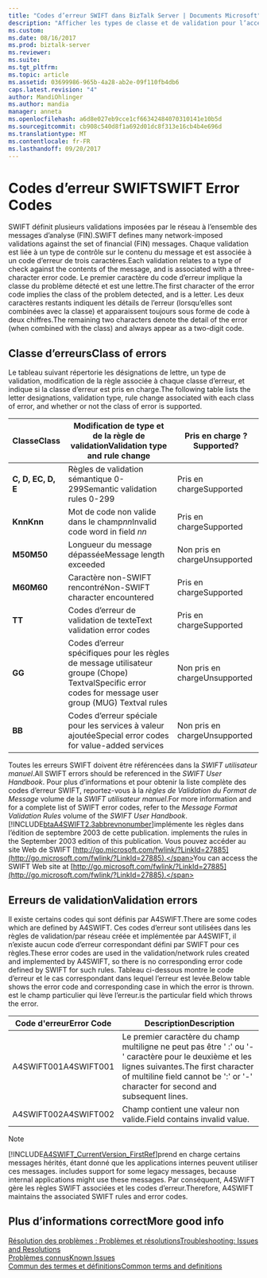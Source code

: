 ```yaml
---
title: "Codes d’erreur SWIFT dans BizTalk Server | Documents Microsoft"
description: "Afficher les types de classe et de validation pour l’accélérateur SWIFT dans BizTalk Server"
ms.custom: 
ms.date: 08/16/2017
ms.prod: biztalk-server
ms.reviewer: 
ms.suite: 
ms.tgt_pltfrm: 
ms.topic: article
ms.assetid: 03699986-965b-4a28-ab2e-09f110fb4db6
caps.latest.revision: "4"
author: MandiOhlinger
ms.author: mandia
manager: anneta
ms.openlocfilehash: a6d8e027eb9cce1cf66342484070310141e10b5d
ms.sourcegitcommit: cb908c540d8f1a692d01dc8f313e16cb4b4e696d
ms.translationtype: MT
ms.contentlocale: fr-FR
ms.lasthandoff: 09/20/2017
---
```

# <a name="swift-error-codes"></a><span data-ttu-id="abbae-103">Codes d’erreur SWIFT</span><span class="sxs-lookup"><span data-stu-id="abbae-103">SWIFT Error Codes</span></span>
<span data-ttu-id="abbae-104">SWIFT définit plusieurs validations imposées par le réseau à l’ensemble des messages d’analyse (FIN).</span><span class="sxs-lookup"><span data-stu-id="abbae-104">SWIFT defines many network-imposed validations against the set of financial (FIN) messages.</span></span> <span data-ttu-id="abbae-105">Chaque validation est liée à un type de contrôle sur le contenu du message et est associée à un code d’erreur de trois caractères.</span><span class="sxs-lookup"><span data-stu-id="abbae-105">Each validation relates to a type of check against the contents of the message, and is associated with a three-character error code.</span></span> <span data-ttu-id="abbae-106">Le premier caractère du code d’erreur implique la classe du problème détecté et est une lettre.</span><span class="sxs-lookup"><span data-stu-id="abbae-106">The first character of the error code implies the class of the problem detected, and is a letter.</span></span> <span data-ttu-id="abbae-107">Les deux caractères restants indiquent les détails de l’erreur (lorsqu’elles sont combinées avec la classe) et apparaissent toujours sous forme de code à deux chiffres.</span><span class="sxs-lookup"><span data-stu-id="abbae-107">The remaining two characters denote the detail of the error (when combined with the class) and always appear as a two-digit code.</span></span>  

## <a name="class-of-errors"></a><span data-ttu-id="abbae-108">Classe d’erreurs</span><span class="sxs-lookup"><span data-stu-id="abbae-108">Class of errors</span></span>  
 <span data-ttu-id="abbae-109">Le tableau suivant répertorie les désignations de lettre, un type de validation, modification de la règle associée à chaque classe d’erreur, et indique si la classe d’erreur est pris en charge.</span><span class="sxs-lookup"><span data-stu-id="abbae-109">The following table lists the letter designations, validation type, rule change associated with each class of error, and whether or not the class of error is supported.</span></span>  
  
|<span data-ttu-id="abbae-110">Classe</span><span class="sxs-lookup"><span data-stu-id="abbae-110">Class</span></span>|<span data-ttu-id="abbae-111">Modification de type et de la règle de validation</span><span class="sxs-lookup"><span data-stu-id="abbae-111">Validation type and rule change</span></span>|<span data-ttu-id="abbae-112">Pris en charge ?</span><span class="sxs-lookup"><span data-stu-id="abbae-112">Supported?</span></span>|  
|-----------|-------------------------------------|----------------|  
|<span data-ttu-id="abbae-113">**C, D, E**</span><span class="sxs-lookup"><span data-stu-id="abbae-113">**C, D, E**</span></span>|<span data-ttu-id="abbae-114">Règles de validation sémantique 0-299</span><span class="sxs-lookup"><span data-stu-id="abbae-114">Semantic validation rules 0-299</span></span>|<span data-ttu-id="abbae-115">Pris en charge</span><span class="sxs-lookup"><span data-stu-id="abbae-115">Supported</span></span>|  
|<span data-ttu-id="abbae-116">**Knn**</span><span class="sxs-lookup"><span data-stu-id="abbae-116">**Knn**</span></span>|<span data-ttu-id="abbae-117">Mot de code non valide dans le champ*nn*</span><span class="sxs-lookup"><span data-stu-id="abbae-117">Invalid code word in field *nn*</span></span>|<span data-ttu-id="abbae-118">Pris en charge</span><span class="sxs-lookup"><span data-stu-id="abbae-118">Supported</span></span>|  
|<span data-ttu-id="abbae-119">**M50**</span><span class="sxs-lookup"><span data-stu-id="abbae-119">**M50**</span></span>|<span data-ttu-id="abbae-120">Longueur du message dépassée</span><span class="sxs-lookup"><span data-stu-id="abbae-120">Message length exceeded</span></span>|<span data-ttu-id="abbae-121">Non pris en charge</span><span class="sxs-lookup"><span data-stu-id="abbae-121">Unsupported</span></span>|  
|<span data-ttu-id="abbae-122">**M60**</span><span class="sxs-lookup"><span data-stu-id="abbae-122">**M60**</span></span>|<span data-ttu-id="abbae-123">Caractère non-SWIFT rencontré</span><span class="sxs-lookup"><span data-stu-id="abbae-123">Non-SWIFT character encountered</span></span>|<span data-ttu-id="abbae-124">Pris en charge</span><span class="sxs-lookup"><span data-stu-id="abbae-124">Supported</span></span>|  
|<span data-ttu-id="abbae-125">**T**</span><span class="sxs-lookup"><span data-stu-id="abbae-125">**T**</span></span>|<span data-ttu-id="abbae-126">Codes d’erreur de validation de texte</span><span class="sxs-lookup"><span data-stu-id="abbae-126">Text validation error codes</span></span>|<span data-ttu-id="abbae-127">Pris en charge</span><span class="sxs-lookup"><span data-stu-id="abbae-127">Supported</span></span>|  
|<span data-ttu-id="abbae-128">**G**</span><span class="sxs-lookup"><span data-stu-id="abbae-128">**G**</span></span>|<span data-ttu-id="abbae-129">Codes d’erreur spécifiques pour les règles de message utilisateur groupe (Chope) Textval</span><span class="sxs-lookup"><span data-stu-id="abbae-129">Specific error codes for message user group (MUG) Textval rules</span></span>|<span data-ttu-id="abbae-130">Non pris en charge</span><span class="sxs-lookup"><span data-stu-id="abbae-130">Unsupported</span></span>|  
|<span data-ttu-id="abbae-131">**B**</span><span class="sxs-lookup"><span data-stu-id="abbae-131">**B**</span></span>|<span data-ttu-id="abbae-132">Codes d’erreur spéciale pour les services à valeur ajoutée</span><span class="sxs-lookup"><span data-stu-id="abbae-132">Special error codes for value-added services</span></span>|<span data-ttu-id="abbae-133">Non pris en charge</span><span class="sxs-lookup"><span data-stu-id="abbae-133">Unsupported</span></span>|  
  
 <span data-ttu-id="abbae-134">Toutes les erreurs SWIFT doivent être référencées dans la *SWIFT utilisateur manuel*.</span><span class="sxs-lookup"><span data-stu-id="abbae-134">All SWIFT errors should be referenced in the *SWIFT User Handbook*.</span></span> <span data-ttu-id="abbae-135">Pour plus d’informations et pour obtenir la liste complète des codes d’erreur SWIFT, reportez-vous à la *règles de Validation du Format de Message* volume de la *SWIFT utilisateur manuel*.</span><span class="sxs-lookup"><span data-stu-id="abbae-135">For more information and for a complete list of SWIFT error codes, refer to the *Message Format Validation Rules* volume of the *SWIFT User Handbook*.</span></span> [!INCLUDE[btaA4SWIFT2.3abbrevnonumber](../../includes/btaa4swift2-3abbrevnonumber-md.md)]<span data-ttu-id="abbae-136">implémente les règles dans l’édition de septembre 2003 de cette publication.</span><span class="sxs-lookup"><span data-stu-id="abbae-136"> implements the rules in the September 2003 edition of this publication.</span></span> <span data-ttu-id="abbae-137">Vous pouvez accéder au site Web de SWIFT [http://go.microsoft.com/fwlink/?LinkId=27885](http://go.microsoft.com/fwlink/?LinkId=27885).</span><span class="sxs-lookup"><span data-stu-id="abbae-137">You can access the SWIFT Web site at [http://go.microsoft.com/fwlink/?LinkId=27885](http://go.microsoft.com/fwlink/?LinkId=27885).</span></span>  

## <a name="validation-errors"></a><span data-ttu-id="abbae-138">Erreurs de validation</span><span class="sxs-lookup"><span data-stu-id="abbae-138">Validation errors</span></span>  
 <span data-ttu-id="abbae-139">Il existe certains codes qui sont définis par A4SWIFT.</span><span class="sxs-lookup"><span data-stu-id="abbae-139">There are some codes which are defined by A4SWIFT.</span></span> <span data-ttu-id="abbae-140">Ces codes d’erreur sont utilisées dans les règles de validation/par réseau créée et implémentée par A4SWIFT, il n’existe aucun code d’erreur correspondant défini par SWIFT pour ces règles.</span><span class="sxs-lookup"><span data-stu-id="abbae-140">These error codes are used in the validation/network rules created and implemented by A4SWIFT, so there is no corresponding error code defined by SWIFT for such rules.</span></span> <span data-ttu-id="abbae-141">Tableau ci-dessous montre le code d’erreur et le cas correspondant dans lequel l’erreur est levée.</span><span class="sxs-lookup"><span data-stu-id="abbae-141">Below table shows the error code and corresponding case in which the error is thrown.</span></span> <span data-ttu-id="abbae-142">est le champ particulier qui lève l’erreur.</span><span class="sxs-lookup"><span data-stu-id="abbae-142">is the particular field which throws the error.</span></span>  
  
|<span data-ttu-id="abbae-143">Code d'erreur</span><span class="sxs-lookup"><span data-stu-id="abbae-143">Error Code</span></span>|<span data-ttu-id="abbae-144"> Description</span><span class="sxs-lookup"><span data-stu-id="abbae-144">Description</span></span>|  
|----------------|-----------------|  
|<span data-ttu-id="abbae-145">A4SWIFT001</span><span class="sxs-lookup"><span data-stu-id="abbae-145">A4SWIFT001</span></span>|<span data-ttu-id="abbae-146">Le premier caractère du champ multiligne ne peut pas être ' :' ou '-' caractère pour le deuxième et les lignes suivantes.</span><span class="sxs-lookup"><span data-stu-id="abbae-146">The first character of multiline field cannot be ':' or '-' character for second and  subsequent lines.</span></span>|  
|<span data-ttu-id="abbae-147">A4SWIFT002</span><span class="sxs-lookup"><span data-stu-id="abbae-147">A4SWIFT002</span></span>|<span data-ttu-id="abbae-148">Champ contient une valeur non valide.</span><span class="sxs-lookup"><span data-stu-id="abbae-148">Field contains invalid value.</span></span>|  
  
> [!NOTE]
>  [!INCLUDE[A4SWIFT_CurrentVersion_FirstRef](../../includes/a4swift-currentversion-firstref-md.md)]<span data-ttu-id="abbae-149">prend en charge certains messages hérités, étant donné que les applications internes peuvent utiliser ces messages.</span><span class="sxs-lookup"><span data-stu-id="abbae-149"> includes support for some legacy messages, because internal applications might use these messages.</span></span> <span data-ttu-id="abbae-150">Par conséquent, A4SWIFT gère les règles SWIFT associées et les codes d’erreur.</span><span class="sxs-lookup"><span data-stu-id="abbae-150">Therefore, A4SWIFT maintains the associated SWIFT rules and error codes.</span></span>

## <a name="more-good-info"></a><span data-ttu-id="abbae-151">Plus d’informations correct</span><span class="sxs-lookup"><span data-stu-id="abbae-151">More good info</span></span>
[<span data-ttu-id="abbae-152">Résolution des problèmes : Problèmes et résolutions</span><span class="sxs-lookup"><span data-stu-id="abbae-152">Troubleshooting: Issues and Resolutions</span></span>](troubleshooting-issues-and-resolutions1.md)  
[<span data-ttu-id="abbae-153">Problèmes connus</span><span class="sxs-lookup"><span data-stu-id="abbae-153">Known Issues</span></span>](known-issues5.md)  
[<span data-ttu-id="abbae-154">Commun des termes et définitions</span><span class="sxs-lookup"><span data-stu-id="abbae-154">Common terms and definitions</span></span>](glossary6.md)
